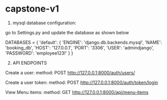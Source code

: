 # capstone-v1

1. mysql database configuration:

go to Settings.py and update the database as shown below

DATABASES = {
    'default': {
        'ENGINE': 'django.db.backends.mysql',
        'NAME': 'booking_db',
        'HOST': '127.0.0.1',
        'PORT': '3306',
        'USER': 'admindjango',
        'PASSWORD': 'employee123!'
    }
}


2. API ENDPOINTS

Create a user: method: POST
http://127.0.0.1:8000/auth/users/

Create a user token: method: POST
http://127.0.0.1:8000/auth/token/login

View Menu items: method: GET
http://127.0.0.1:8000/api/menu-items
